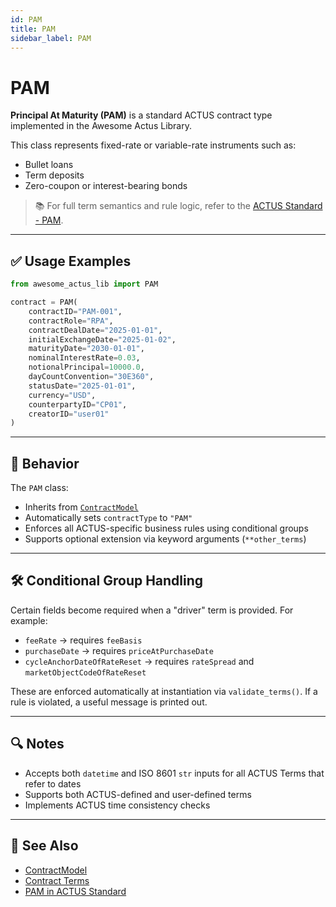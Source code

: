 ```yaml
---
id: PAM
title: PAM
sidebar_label: PAM
---
```


# PAM

**Principal At Maturity (PAM)** is a standard ACTUS contract type implemented in the Awesome Actus Library.

This class represents fixed-rate or variable-rate instruments such as:
- Bullet loans
- Term deposits
- Zero-coupon or interest-bearing bonds

> 📚 For full term semantics and rule logic, refer to the [ACTUS Standard - PAM](../../contract-types/PAM.md).

---

## ✅ Usage Examples

```python
from awesome_actus_lib import PAM

contract = PAM(
    contractID="PAM-001",
    contractRole="RPA",
    contractDealDate="2025-01-01",
    initialExchangeDate="2025-01-02",
    maturityDate="2030-01-01",
    nominalInterestRate=0.03,
    notionalPrincipal=10000.0,
    dayCountConvention="30E360",
    statusDate="2025-01-01",
    currency="USD",
    counterpartyID="CP01",
    creatorID="user01"
)
```

---

## 🧠 Behavior

The `PAM` class:

- Inherits from [`ContractModel`](./contractModel)
- Automatically sets `contractType` to `"PAM"`
- Enforces all ACTUS-specific business rules using conditional groups
- Supports optional extension via keyword arguments (`**other_terms`)

---

## 🛠️ Conditional Group Handling

Certain fields become required when a "driver" term is provided. For example:

- `feeRate` → requires `feeBasis`
- `purchaseDate` → requires `priceAtPurchaseDate`
- `cycleAnchorDateOfRateReset` → requires `rateSpread` and `marketObjectCodeOfRateReset`

These are enforced automatically at instantiation via `validate_terms()`.
If a rule is violated, a useful message is printed out.

---

## 🔍 Notes

- Accepts both `datetime` and ISO 8601 `str` inputs for all ACTUS Terms that refer to dates
- Supports both ACTUS-defined and user-defined terms
- Implements ACTUS time consistency checks

---

## 🔗 See Also

- [ContractModel](./contractModel.md)
- [Contract Terms](../../contract-terms/contract-terms-overview)
- [PAM in ACTUS Standard](../../contract-types/PAM.md)
